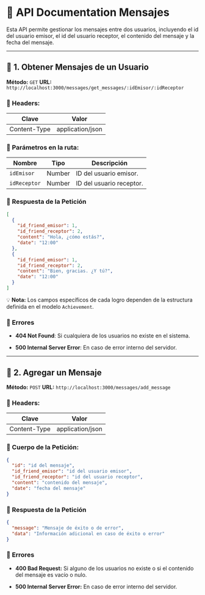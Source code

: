 # 📌 API Documentation Mensajes

Esta API permite gestionar los mensajes entre dos usuarios, incluyendo el id del usuario emisor, el id del usuario receptor, el contenido del mensaje y la fecha del mensaje.

---
## 📩 1. Obtener Mensajes de un Usuario
**Método:** `GET`
**URL:** `http://localhost:3000/messages/get_messages/:idEmisor/:idReceptor`

### 📌 Headers:
| Clave        | Valor               |
|-------------|--------------------|
| Content-Type | application/json  |

### 📌 Parámetros en la ruta:
| Nombre       | Tipo   | Descripción                                |
|--------------|--------|--------------------------------------------|
| `idEmisor`   | Number | ID del usuario emisor.                     |
| `idReceptor` | Number | ID del usuario receptor.                   |

### 📌 Respuesta de la Petición
~~~json
[
  {
    "id_friend_emisor": 1,
    "id_friend_receptor": 2,
    "content": "Hola, ¿cómo estás?",
    "date": "12:00"
  },
  {
    "id_friend_emisor": 1,
    "id_friend_receptor": 2,
    "content": "Bien, gracias. ¿Y tú?",
    "date": "12:00"
  }
]
~~~
💡 **Nota:** Los campos específicos de cada logro dependen de la estructura definida en el modelo `Achievement`.

### 📌 Errores
- **404 Not Found**: Si cualquiera de los usuarios no existe en el sistema.

- **500 Internal Server Error**: En caso de error interno del servidor.

---

## 📩 2. Agregar un Mensaje
**Método:** `POST`
**URL:** `http://localhost:3000/messages/add_message`

### 📌 Headers:
| Clave        | Valor               |
|-------------|--------------------|
| Content-Type | application/json  |


### 📌 Cuerpo de la Petición:
~~~json
{
  "id": "id del mensaje",
  "id_friend_emisor": "id del usuario emisor",
  "id_friend_receptor": "id del usuario receptor",
  "content": "contenido del mensaje",
  "date": "fecha del mensaje"
}
~~~

### 📌 Respuesta de la Petición
~~~json
{
  "message": "Mensaje de éxito o de error",
  "data": "Información adicional en caso de éxito o error"
}
~~~

### 📌 Errores
- **400 Bad Request:** Si alguno de los usuarios no existe o si el contenido del mensaje es vacío o nulo.

- **500 Internal Server Error:** En caso de error interno del servidor.
